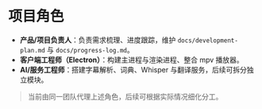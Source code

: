 # 项目角色

- **产品/项目负责人**：负责需求梳理、进度跟踪，维护 `docs/development-plan.md` 与 `docs/progress-log.md`。
- **客户端工程师（Electron）**：构建主进程与渲染进程、整合 mpv 播放器。
- **AI/服务工程师**：搭建字幕解析、词典、Whisper 与翻译服务，后续可拆分独立模块。

> 当前由同一团队代理上述角色，后续可根据实际情况细化分工。
